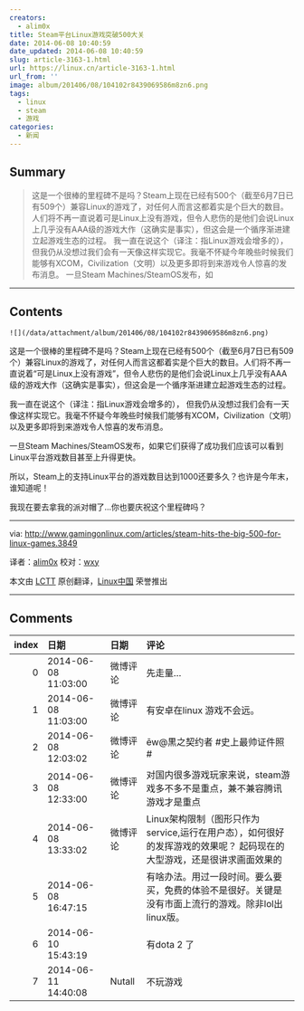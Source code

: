 ```yaml
---
creators:
  - alim0x
title: Steam平台Linux游戏突破500大关
date: 2014-06-08 10:40:59
date_updated: 2014-06-08 10:40:59
slug: article-3163-1.html
url: https://linux.cn/article-3163-1.html
url_from: ''
image: album/201406/08/104102r8439069586m8zn6.png
tags:
  - linux
  - steam
  - 游戏
categories:
  - 新闻
---
```


## Summary

> 这是一个很棒的里程碑不是吗？Steam上现在已经有500个（截至6月7日已有509个）兼容Linux的游戏了，对任何人而言这都着实是个巨大的数目。人们将不再一直说着可是Linux上没有游戏，但令人悲伤的是他们会说Linux上几乎没有AAA级的游戏大作（这确实是事实），但这会是一个循序渐进建立起游戏生态的过程。 我一直在说这个（译注：指Linux游戏会增多的）， 但我仍从没想过我们会有一天像这样实现它。我毫不怀疑今年晚些时候我们能够有XCOM，Civilization（文明）以及更多即将到来游戏令人惊喜的发布消息。 一旦Steam Machines/SteamOS发布，如

***

<!-- more -->

## Contents

`![](/data/attachment/album/201406/08/104102r8439069586m8zn6.png)`

这是一个很棒的里程碑不是吗？Steam上现在已经有500个（截至6月7日已有509个）兼容Linux的游戏了，对任何人而言这都着实是个巨大的数目。人们将不再一直说着“可是Linux上没有游戏”，但令人悲伤的是他们会说Linux上几乎没有AAA级的游戏大作（这确实是事实），但这会是一个循序渐进建立起游戏生态的过程。

我一直在说这个（译注：指Linux游戏会增多的）， 但我仍从没想过我们会有一天像这样实现它。我毫不怀疑今年晚些时候我们能够有XCOM，Civilization（文明）以及更多即将到来游戏令人惊喜的发布消息。

一旦Steam Machines/SteamOS发布，如果它们获得了成功我们应该可以看到Linux平台游戏数目甚至上升得更快。

所以，Steam上的支持Linux平台的游戏数目达到1000还要多久？也许是今年末，谁知道呢！

我现在要去拿我的派对帽了...你也要庆祝这个里程碑吗？

---

via: <http://www.gamingonlinux.com/articles/steam-hits-the-big-500-for-linux-games.3849>

译者：[alim0x](https://github.com/alim0x) 校对：[wxy](https://github.com/wxy)

本文由 [LCTT](https://github.com/LCTT/TranslateProject) 原创翻译，[Linux中国](https://linux.cn/) 荣誉推出

***

## Comments

|   index | 日期                | 日期     | 评论                                                                                                                   |
|--------:|:--------------------|:---------|:-----------------------------------------------------------------------------------------------------------------------|
|       0 | 2014-06-08 11:03:00 | 微博评论 | 先走量…                                                                                                                |
|       1 | 2014-06-08 11:03:00 | 微博评论 | 有安卓在linux 游戏不会远。                                                                                             |
|       2 | 2014-06-08 12:03:02 | 微博评论 | ēw@黒之契约者 #史上最帅证件照#                                                                                         |
|       3 | 2014-06-08 12:33:00 | 微博评论 | 对国内很多游戏玩家来说，steam游戏多不多不是重点，兼不兼容腾讯游戏才是重点                                              |
|       4 | 2014-06-08 13:33:02 | 微博评论 | Linux架构限制（图形只作为service,运行在用户态），如何很好的发挥游戏的效果呢？ 起码现在的大型游戏，还是很讲求画面效果的 |
|       5 | 2014-06-08 16:47:15 |          | 有啥办法。用过一段时间。要么要买，免费的体验不是很好。关键是没有市面上流行的游戏。除非lol出linux版。                   |
|       6 | 2014-06-10 15:43:19 |          | 有dota 2 了                                                                                                            |
|       7 | 2014-06-11 14:40:08 | Nutall   | 不玩游戏                                                                                                               |
